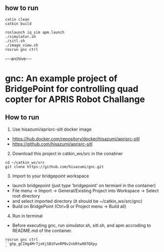 ## how to run
```
catin clean
catkin build

roslaunch iq_sim apm.launch
./simulator.sh
./sitl.sh
./image_view.sh
rosrun gnc ctrl

```


---archive---

# gnc: An example project of BridgePoint for controlling quad copter for APRIS Robot Challange

## How to run

1. Use hisazumi/aprisrc-sitl docker image

* https://hub.docker.com/repository/docker/hisazumi/aprisrc-sitl
* https://github.com/hisazumi/aprisrc-sitl

2. Download this project in catkin_ws/src in the conatiner
```
cd ~/catkin_ws/src
git clone https://github.com/hisazumi/gnc.git
```

3. Import to your bridgepoint workspace

* launch bridgepoint (just type 'bridgepoint' on termianl in the container)
* File menu -> Import -> General/Existing Project into Workspace -> Select root directory
* and select imported directory (it should be ~/catkin_ws/src/gnc)
* Build on BridgePoint (Ctrl+B or Project menu -> Build all)

4. Run in terminal

* Before executing gnc, run simulator.sh, sitl.sh, and apm accroding to README.md of the container.
```
rosrun gnc ctrl
``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
`
